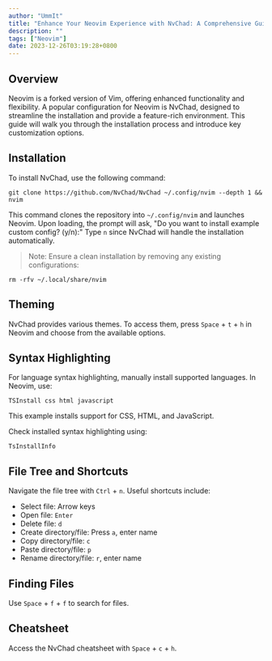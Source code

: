 ```yaml
---
author: "UmmIt"
title: "Enhance Your Neovim Experience with NvChad: A Comprehensive Guide"
description: ""
tags: ["Neovim"]
date: 2023-12-26T03:19:28+0800
---
```


## Overview

Neovim is a forked version of Vim, offering enhanced functionality and flexibility. A popular configuration for Neovim is NvChad, designed to streamline the installation and provide a feature-rich environment. This guide will walk you through the installation process and introduce key customization options.

## Installation

To install NvChad, use the following command:

```shell
git clone https://github.com/NvChad/NvChad ~/.config/nvim --depth 1 && nvim
```

This command clones the repository into `~/.config/nvim` and launches Neovim. Upon loading, the prompt will ask, "Do you want to install example custom config? (y/n):" Type `n` since NvChad will handle the installation automatically.

>Note: Ensure a clean installation by removing any existing configurations:

```shell
rm -rfv ~/.local/share/nvim
```

## Theming

NvChad provides various themes. To access them, press `Space` + `t` + `h` in Neovim and choose from the available options.

## Syntax Highlighting

For language syntax highlighting, manually install supported languages. In Neovim, use:

```shell
TSInstall css html javascript
```

This example installs support for CSS, HTML, and JavaScript.

Check installed syntax highlighting using:

```shell
TsInstallInfo
```

## File Tree and Shortcuts

Navigate the file tree with `Ctrl` + `n`. Useful shortcuts include:

- Select file: Arrow keys
- Open file: `Enter`
- Delete file: `d`
- Create directory/file: Press `a`, enter name
- Copy directory/file: `c`
- Paste directory/file: `p`
- Rename directory/file: `r`, enter name

## Finding Files

Use `Space` + `f` + `f` to search for files.

## Cheatsheet

Access the NvChad cheatsheet with `Space` + `c` + `h`.
